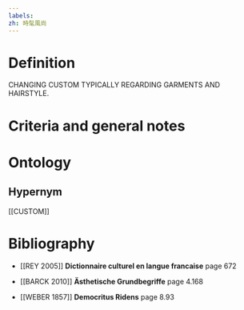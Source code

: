 ```yaml
---
labels: 
zh: 時髦風尚
---
```


# Definition
CHANGING CUSTOM TYPICALLY REGARDING GARMENTS AND HAIRSTYLE.
# Criteria and general notes
# Ontology

## Hypernym
[[CUSTOM]]
# Bibliography
- [[REY 2005]]
**Dictionnaire culturel en langue francaise** page 672

- [[BARCK 2010]]
**Ästhetische Grundbegriffe** page 4.168

- [[WEBER 1857]]
**Democritus Ridens** page 8.93
